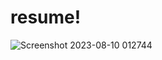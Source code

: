# resume!
![Screenshot 2023-08-10 012744](https://github.com/mithilreddy369/resume/assets/89974832/6804f09a-35be-4bd3-9da0-71ec2e98f7d4)
